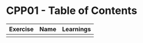 # CPP01 - Table of Contents

| Exercise     | Name         | Learnings                                                                                               |
| ------------ | ------------ | ------------------------------------------------------------------------------------------------------- |
|              |              |                                                                         |
